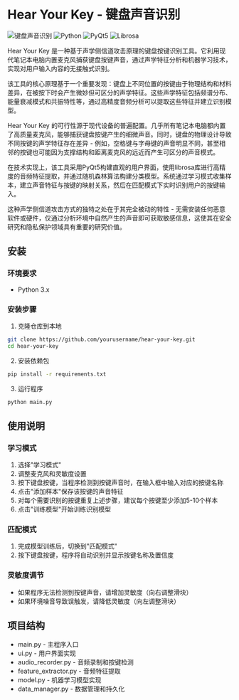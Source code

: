 # Hear Your Key - 键盘声音识别

![键盘声音识别](https://img.shields.io/badge/键盘声音识别-v1.0-blue)
![Python](https://img.shields.io/badge/Python-3.x-green)
![PyQt5](https://img.shields.io/badge/PyQt5-5.15+-orange)
![Librosa](https://img.shields.io/badge/Librosa-0.9+-yellow)

Hear Your Key 是一种基于声学侧信道攻击原理的键盘按键识别工具。它利用现代笔记本电脑内置麦克风捕获键盘按键声音，通过声学特征分析和机器学习技术，实现对用户输入内容的无接触式识别。

该工具的核心原理基于一个重要发现：键盘上不同位置的按键由于物理结构和材料差异，在被按下时会产生微妙但可区分的声学特征。这些声学特征包括频谱分布、能量衰减模式和共振特性等，通过高精度音频分析可以提取这些特征并建立识别模型。

Hear Your Key 的可行性源于现代设备的普遍配置。几乎所有笔记本电脑都内置了高质量麦克风，能够捕获键盘按键产生的细微声音。同时，键盘的物理设计导致不同按键的声学特征存在差异 - 例如，空格键与字母键的声音明显不同，甚至相邻的按键也可能因为支撑结构和距离麦克风的远近而产生可区分的声音模式。

在技术实现上，该工具采用PyQt5构建直观的用户界面，使用librosa库进行高精度的音频特征提取，并通过随机森林算法构建分类模型。系统通过学习模式收集样本，建立声音特征与按键的映射关系，然后在匹配模式下实时识别用户的按键输入。

这种声学侧信道攻击方式的独特之处在于其完全被动的特性 - 无需安装任何恶意软件或硬件，仅通过分析环境中自然产生的声音即可获取敏感信息，这使其在安全研究和隐私保护领域具有重要的研究价值。

## 安装

### 环境要求

- Python 3.x

### 安装步骤

1. 克隆仓库到本地

```bash
git clone https://github.com/yourusername/hear-your-key.git
cd hear-your-key
```

2. 安装依赖包
```bash
pip install -r requirements.txt
```

3. 运行程序
```bash
python main.py
```

## 使用说明
### 学习模式
1. 选择"学习模式"
2. 调整麦克风和灵敏度设置
3. 按下键盘按键，当程序检测到按键声音时，在输入框中输入对应的按键名称
4. 点击"添加样本"保存该按键的声音特征
5. 对每个需要识别的按键重复上述步骤，建议每个按键至少添加5-10个样本
6. 点击"训练模型"开始训练识别模型

### 匹配模式
1. 完成模型训练后，切换到"匹配模式"
2. 按下键盘按键，程序将自动识别并显示按键名称及置信度
### 灵敏度调节
- 如果程序无法检测到按键声音，请增加灵敏度（向右调整滑块）
- 如果环境噪音导致误触发，请降低灵敏度（向左调整滑块）
## 项目结构
- main.py - 主程序入口
- ui.py - 用户界面实现
- audio_recorder.py - 音频录制和按键检测
- feature_extractor.py - 音频特征提取
- model.py - 机器学习模型实现
- data_manager.py - 数据管理和持久化

